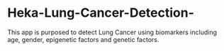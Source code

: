 # Heka-Lung-Cancer-Detection-
This app is purposed to detect Lung Cancer using biomarkers including age, gender, epigenetic factors and genetic factors.
